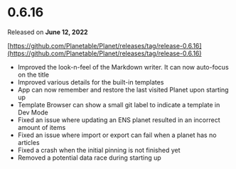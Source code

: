 # 0.6.16

Released on **June 12, 2022**

[https://github.com/Planetable/Planet/releases/tag/release-0.6.16](https://github.com/Planetable/Planet/releases/tag/release-0.6.16)

- Improved the look-n-feel of the Markdown writer. It can now auto-focus on the title
- Improved various details for the built-in templates
- App can now remember and restore the last visited Planet upon starting up
- Template Browser can show a small git label to indicate a template in Dev Mode
- Fixed an issue where updating an ENS planet resulted in an incorrect amount of items
- Fixed an issue where import or export can fail when a planet has no articles
- Fixed a crash when the initial pinning is not finished yet
- Removed a potential data race during starting up